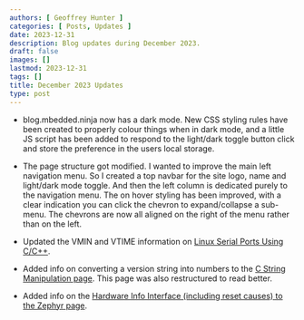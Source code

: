 ```yaml
---
authors: [ Geoffrey Hunter ]
categories: [ Posts, Updates ]
date: 2023-12-31
description: Blog updates during December 2023.
draft: false
images: []
lastmod: 2023-12-31
tags: []
title: December 2023 Updates
type: post
---
```


* blog.mbedded.ninja now has a dark mode. New CSS styling rules have been created to properly colour things when in dark mode, and a little JS script has been added to respond to the light/dark toggle button click and store the preference in the users local storage.

* The page structure got modified. I wanted to improve the main left navigation menu. So I created a top navbar for the site logo, name and light/dark mode toggle. And then the left column is dedicated purely to the navigation menu. The on hover styling has been improved, with a clear indication you can click the chevron to expand/collapse a sub-menu. The chevrons are now all aligned on the right of the menu rather than on the left.

* Updated the VMIN and VTIME information on [Linux Serial Ports Using C/C++](/programming/operating-systems/linux/linux-serial-ports-using-c-cpp/).

* Added info on converting a version string into numbers to the [C String Manipulation page](/programming/languages/c/string-manipulation/#converting-a-version-string-to-numbers). This page was also restructured to read better.

* Added info on the [Hardware Info Interface (including reset causes) to the Zephyr page](/programming/operating-systems/zephyr-project/#hardware-info).
